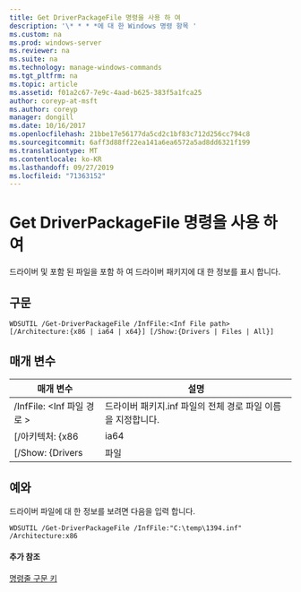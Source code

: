 ```yaml
---
title: Get DriverPackageFile 명령을 사용 하 여
description: '\* * * *에 대 한 Windows 명령 항목 '
ms.custom: na
ms.prod: windows-server
ms.reviewer: na
ms.suite: na
ms.technology: manage-windows-commands
ms.tgt_pltfrm: na
ms.topic: article
ms.assetid: f01a2c67-7e9c-4aad-b625-383f5a1fca25
author: coreyp-at-msft
ms.author: coreyp
manager: dongill
ms.date: 10/16/2017
ms.openlocfilehash: 21bbe17e56177da5cd2c1bf83c712d256cc794c8
ms.sourcegitcommit: 6aff3d88ff22ea141a6ea6572a5ad8dd6321f199
ms.translationtype: MT
ms.contentlocale: ko-KR
ms.lasthandoff: 09/27/2019
ms.locfileid: "71363152"
---
```

# <a name="using-the-get-driverpackagefile-command"></a>Get DriverPackageFile 명령을 사용 하 여



드라이버 및 포함 된 파일을 포함 하 여 드라이버 패키지에 대 한 정보를 표시 합니다.

## <a name="syntax"></a>구문

```
WDSUTIL /Get-DriverPackageFile /InfFile:<Inf File path> [/Architecture:{x86 | ia64 | x64}] [/Show:{Drivers | Files | All}]
```

## <a name="parameters"></a>매개 변수

|         매개 변수         |                              설명                               |
|---------------------------|------------------------------------------------------------------------|
| /InfFile: \<Inf 파일 경로 > | 드라이버 패키지.inf 파일의 전체 경로 파일 이름을 지정합니다. |
|    [/아키텍처: {x86    |                                  ia64                                  |
|     [/Show: {Drivers      |                                 파일                                  |

## <a name="BKMK_examples"></a>예와

드라이버 파일에 대 한 정보를 보려면 다음을 입력 합니다.
```
WDSUTIL /Get-DriverPackageFile /InfFile:"C:\temp\1394.inf" /Architecture:x86
```

#### <a name="additional-references"></a>추가 참조

[명령줄 구문 키](command-line-syntax-key.md)